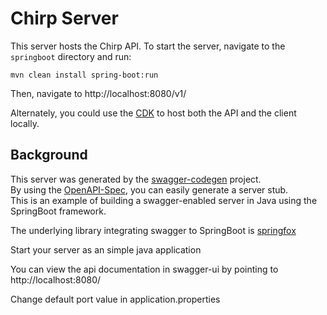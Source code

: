 # Chirp Server

This server hosts the Chirp API. To start the server, navigate to the `springboot` directory and run:

```
mvn clean install spring-boot:run
```

Then, navigate to http://localhost:8080/v1/

Alternately, you could use the [CDK](https://developers.redhat.com/products/cdk/overview/) to host both the API and the client locally.

## Background
This server was generated by the [swagger-codegen](https://github.com/swagger-api/swagger-codegen) project.  
By using the [OpenAPI-Spec](https://github.com/swagger-api/swagger-core), you can easily generate a server stub.  
This is an example of building a swagger-enabled server in Java using the SpringBoot framework.  

The underlying library integrating swagger to SpringBoot is [springfox](https://github.com/springfox/springfox)  

Start your server as an simple java application  

You can view the api documentation in swagger-ui by pointing to  
http://localhost:8080/  

Change default port value in application.properties
